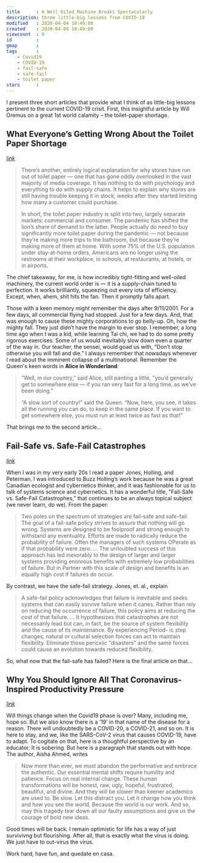 ```yaml
---
title      : A Well Oiled Machine Breaks Spectacularly
description: three little-big lessons from COVID-19
modified   : 2020-04-04 18:49:00
created    : 2020-04-04 18:49:00
viewcount  : 0
id         :
gmap       :
tags       :
    - Covid19
    - COVID-19
    - fail-safe
    - safe-fail
    - toilet paper
stars      :
---
```


I present three short articles that provide what I think of as little-big lessons pertinent to the current COVID-19 crisit. First, this insightful article by Will Oremus on a great 1st world calamity – the toilet-paper shortage.

## What Everyone’s Getting Wrong About the Toilet Paper Shortage
<cite>[link](https://marker.medium.com/what-everyones-getting-wrong-about-the-toilet-paper-shortage-c812e1358fe0)</cite>

> There’s another, entirely logical explanation for why stores have run out of toilet paper — one that has gone oddly overlooked in the vast majority of media coverage. It has nothing to do with psychology and everything to do with supply chains. It helps to explain why stores are still having trouble keeping it in stock, weeks after they started limiting how many a customer could purchase.
> 
> In short, the toilet paper industry is split into two, largely separate markets: commercial and consumer. The pandemic has shifted the lion’s share of demand to the latter. People actually do need to buy significantly more toilet paper during the pandemic — not because they’re making more trips to the bathroom, but because they’re making more of them at home. With some 75% of the U.S. population under stay-at-home orders, Americans are no longer using the restrooms at their workplace, in schools, at restaurants, at hotels, or in airports.

The chief takeaway, for me, is how incredibly tight-fitting and well-oiled machinery, the current world order is — it is a supply-chain tuned to perfection. It works brilliantly, squeezing out every iota of efficiency. Except, when, ahem, shit hits the fan. Then it promptly falls apart.

Those with a keen memory might remember the days after 9/11/2001. For a few days, all commercial flying had stopped. Just for a few days. And, that was enough to cause these mighty corporations to go belly-up. Oh, how the mighty fall. They just didn’t have the margin to ever stop. I remember, a long time ago when I was a kid, while learning Tai chi, we had to do some pretty rigorous exercises. Some of us would inevitably slow down even a quarter of the way in. Our teacher, the sensei, would goad us with, “Don’t stop otherwise you will fall and die.” I always remember that nowadays whenever I read about the imminent collapse of a multinational. Remember the Queen's keen words in **Alice in Wonderland**:

> “Well, in our country,” said Alice, still panting a little, “you’d generally get to somewhere else — if you ran very fast for a long time, as we’ve been doing.”
> 
> “A slow sort of country!” said the Queen. “Now, here, you see, it takes all the running you can do, to keep in the same place. If you want to get somewhere else, you must run at least twice as fast as that!”

That brings me to the second article…

## Fail-Safe vs. Safe-Fail Catastrophes
<cite>[link](https://pure.iiasa.ac.at/id/eprint/335/)</cite>

When I was in my very early 20s I read a paper Jones, Holling, and Peterman. I was introduced to Buzz Holling’s work because he was a great Canadian ecologist and cybernetics thinker, and it was fashionable for us to talk of systems science and cybernetics. It has a wonderful title, "Fail-Safe vs. Safe-Fail Catastrophes,” that continues to be an always topical subject (we never learn, do we). From the paper:

> Two poles on the spectrum of strategies are fail-safe and safe-fail. The goal of a fail-safe policy strives to assure that nothing will go wrong. Systems are designed to be foolproof and strong enough to withstand any eventuality. Efforts are made to radically reduce the probability of failure. Often the managers of such systems OPerate as if that probability were zero.
> …
> The urrloubted success of this approach has led inexorably to the design of larger and larger systems providing enonrous benefits with extremely low probabilities of failure. But in Partner with this scale of design and benefits is an equally high cost if failures do occur.

By contrast, we have the safe-fail strategy. Jones, et. al., explain

> A safe-fail policy acknowledges that failure is inevitable and seeks systems that can easily survive failure when it canes. Rather than rely on reducing the occurrence of failure, this policy aims at reducing the cost of that failure.
> …
> It hypothesizes that catastrophes are not necessarily lead but can, in fact, be the source of system flexibility and the cause of its maintenance. By experiencing Period- ic step changes, natural or cultural selection forces can act to maintain flexibility. Eliminate those pericxiic "disasters" and the same forces could cause an evolution towards reduced flexibility.

So, what now that the fail-safe has failed? Here is the final article on that…

## Why You Should Ignore All That Coronavirus-Inspired Productivity Pressure
<cite>[link](https://www.chronicle.com/article/Why-You-Should-Ignore-All-That/248366/)</cite>

Will things change when the Covid19 phase is over? Many, including me, hope so. But we also know there is a ’19’ in that name of the disease for a reason. There will undoubtedly be a COVID-20, a COVID-21, and so on. It is here to stay, and we, like the SARS-CoV-2 virus that causes COVID-19, have to adapt. To cogitate on that, here is a thoughtful perspective by an educator. It is sobering. But here is a paragraph that stands out with hope. The author, Aisha Ahmed, writes

> Now more than ever, we must abandon the performative and embrace the authentic. Our essential mental shifts require humility and patience. Focus on real internal change. These human transformations will be honest, raw, ugly, hopeful, frustrated, beautiful, and divine. And they will be slower than keener academics are used to. Be slow. Let this distract you. Let it change how you think and how you see the world. Because the world is our work. And so, may this tragedy tear down all our faulty assumptions and give us the courage of bold new ideas.

Good times will be back. I remain optimistic for life has a way of just survivivng but flourishing. After all, that is exactly what the virus is doing. We just have to out-virus the virus.

Work hard, have fun, and quedate en casa.